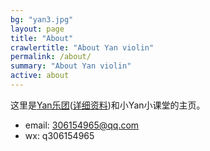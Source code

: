 ```yaml
---
bg: "yan3.jpg"
layout: page
title: "About"
crawlertitle: "About Yan violin"
permalink: /about/
summary: "About Yan violin"
active: about
---
```


这里是[Yan乐团](https://yanviolin.github.io/violinsyan/)([详细资料](./assets/images/violinsyan1.jpg))和小Yan小课堂的主页。

- email: 306154965@qq.com
- wx: q306154965
